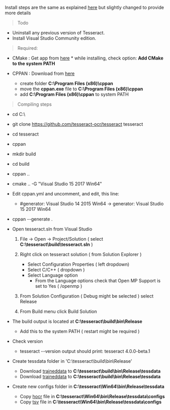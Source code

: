 Install steps are the same as explained [here](https://github.com/tesseract-ocr/tesseract/wiki/Compiling#windows)
but slightly changed to provide more details

> Todo

* Uninstall any previous version of Tesseract.
* Install Visual Studio Community edition.

> Required:

* CMake : Get app from [here](https://cmake.org/download/)
        * while installing, check option: **Add CMake to the system PATH**

* CPPAN : Download from [here](https://cppan.org/client/cppan-master-Windows-client.zip)
    * create folder **C:\Program Files (x86)\cppan**
    * move the **cppan.exe** file to **C:\Program Files (x86)\cppan**
    * add **C:\Program Files (x86)\cppan** to system PATH

> Compiling steps

* cd C:\
* git clone https://github.com/tesseract-ocr/tesseract tesseract
* cd tesseract
* cppan
* mkdir build
* cd build
* cppan ..
* cmake .. -G "Visual Studio 15 2017 Win64"

* Edit cppan.yml and uncomment, and edit, this line:
    * \#generator: Visual Studio 14 2015 Win64 -> generator: Visual Studio 15 2017 Win64

* cppan --generate .

* Open tesseract.sln from Visual Studio
    1. File -> Open -> Project/Solution ( select **C:\tesseract\build\tesseract.sln** )
    2. Right click on tesseract solution ( from Solution Explorer )
        * Select Configuration Properties ( left dropdown)
        * Select C/C++ ( dropdown )
        * Select Language option
            * From the Language options check that Open MP Support is set to Yes ( /openmp )

    3. From Solution Configuration ( Debug might be selected ) select Release
    4. From Build menu click Build Solution

* The build output is located at **C:\tesseract\build\bin\Release**
    * Add this to the system PATH ( restart might be required )

* Check version
    * tesseract --version output should print: tesseract 4.0.0-beta.1 

* Create tessdata folder in 'C:\tesseract\build\bin\Release'
    * Download [traineddata](https://github.com/tesseract-ocr/tessdata/blob/master/eng.traineddata) to **C:\tesseract\build\bin\Release\tessdata**
    * Download [traineddata](https://github.com/tesseract-ocr/tessdata/blob/master/osd.traineddata) to **C:\tesseract\build\bin\Release\tessdata**

* Create new configs folder in **C:\tesseract\Win64\bin\Release\tessdata**
    * Copy [hocr](https://github.com/tesseract-ocr/tesseract/blob/a75ab450a8cc9a2b69cf05f5c4f7a39bc44cbacc/tessdata/configs/hocr) file in **C:\tesseract\Win64\bin\Release\tessdata\configs**
    * Copy [tsv](https://github.com/tesseract-ocr/tesseract/blob/a75ab450a8cc9a2b69cf05f5c4f7a39bc44cbacc/tessdata/configs/tsv) file in **C:\tesseract\Win64\bin\Release\tessdata\configs**